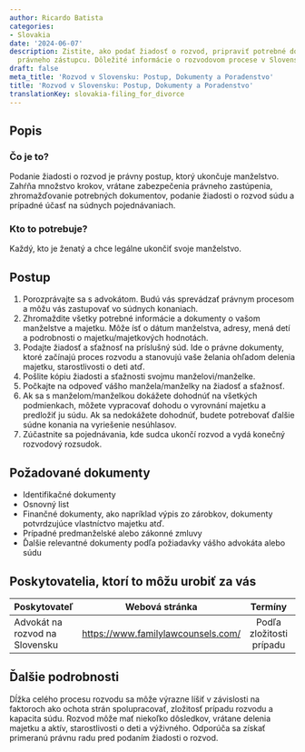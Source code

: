 ```yaml
---
author: Ricardo Batista
categories:
- Slovakia
date: '2024-06-07'
description: Zistite, ako podať žiadosť o rozvod, pripraviť potrebné dokumenty a nájsť
  právneho zástupcu. Dôležité informácie o rozvodovom procese v Slovensku.
draft: false
meta_title: 'Rozvod v Slovensku: Postup, Dokumenty a Poradenstvo'
title: 'Rozvod v Slovensku: Postup, Dokumenty a Poradenstvo'
translationKey: slovakia-filing_for_divorce
---
```



## Popis
### Čo je to?
Podanie žiadosti o rozvod je právny postup, ktorý ukončuje manželstvo. Zahŕňa množstvo krokov, vrátane zabezpečenia právneho zastúpenia, zhromažďovanie potrebných dokumentov, podanie žiadosti o rozvod súdu a prípadné účasť na súdnych pojednávaniach.

### Kto to potrebuje?
Každý, kto je ženatý a chce legálne ukončiť svoje manželstvo.

## Postup
1. Porozprávajte sa s advokátom. Budú vás sprevádzať právnym procesom a môžu vás zastupovať vo súdnych konaniach.
2. Zhromaždite všetky potrebné informácie a dokumenty o vašom manželstve a majetku. Môže ísť o dátum manželstva, adresy, mená detí a podrobnosti o majetku/majetkových hodnotách.
3. Podajte žiadosť a sťažnosť na príslušný súd. Ide o právne dokumenty, ktoré začínajú proces rozvodu a stanovujú vaše želania ohľadom delenia majetku, starostlivosti o deti atď.
4. Pošlite kópiu žiadosti a sťažnosti svojmu manželovi/manželke.
5. Počkajte na odpoveď vášho manžela/manželky na žiadosť a sťažnosť.
6. Ak sa s manželom/manželkou dokážete dohodnúť na všetkých podmienkach, môžete vypracovať dohodu o vyrovnání majetku a predložiť ju súdu. Ak sa nedokážete dohodnúť, budete potrebovať ďalšie súdne konania na vyriešenie nesúhlasov.
7. Zúčastnite sa pojednávania, kde sudca ukončí rozvod a vydá konečný rozvodový rozsudok.

## Požadované dokumenty
- Identifikačné dokumenty
- Osnovný list
- Finančné dokumenty, ako napríklad výpis zo zárobkov, dokumenty potvrdzujúce vlastníctvo majetku atď.
- Prípadné predmanželské alebo zákonné zmluvy
- Ďalšie relevantné dokumenty podľa požiadavky vášho advokáta alebo súdu

## Poskytovatelia, ktorí to môžu urobiť za vás

| Poskytovateľ       |     Webová stránka     |     Termíny    |       Náklady      |
| --------------- | --------------- |  :-------------: | :-------------: |
| Advokát na rozvod na Slovensku   | https://www.familylawcounsels.com/ | Podľa zložitosti prípadu | Konzultujte webovú stránku |

## Ďalšie podrobnosti
Dĺžka celého procesu rozvodu sa môže výrazne líšiť v závislosti na faktoroch ako ochota strán spolupracovať, zložitosť prípadu rozvodu a kapacita súdu.
Rozvod môže mať niekoľko dôsledkov, vrátane delenia majetku a aktív, starostlivosti o deti a výživného. Odporúča sa získať primeranú právnu radu pred podaním žiadosti o rozvod.